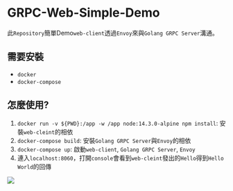 # GRPC-Web-Simple-Demo

此`Repository`簡單Demo`web-client`透過`Envoy`來與`Golang GRPC Server`溝通。

## 需要安裝

* `docker`
* `docker-compose`

## 怎麼使用?

1. `docker run -v ${PWD}:/app -w /app node:14.3.0-alpine npm install`: 安裝`web-cleint`的相依
2. `docker-compose build`: 安裝`Golang GRPC Server`與`Envoy`的相依
3. `docker-compose up`: 啟動`web-client`, `Golang GRPC Server`, `Envoy`
4. 連入`localhost:8060`，打開`console`會看到`web-cleint`發出的`Hello`得到`Hello World`的回傳

![](https://imgur.com/0GmF7QJ.jpg)
